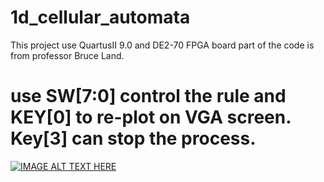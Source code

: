 # 1d_cellular_automata
This project use QuartusII 9.0 and DE2-70 FPGA board
part of the code is from professor Bruce Land.

# use SW[7:0] control the rule and KEY[0] to re-plot on VGA screen. Key[3] can stop the process.

[![IMAGE ALT TEXT HERE](https://img.youtube.com/vi/p0qpn4hWEyo/0.jpg)](https://www.youtube.com/watch?v=p0qpn4hWEyo)
